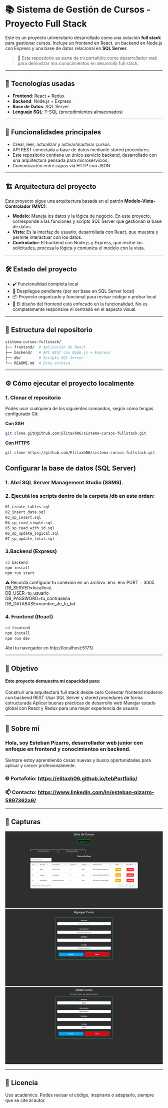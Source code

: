 # 📚 Sistema de Gestión de Cursos - Proyecto Full Stack

Este es un proyecto universitario desarrollado como una solución **full stack** para gestionar cursos. Incluye un frontend en React, un backend en Node.js con Express y una base de datos relacional en **SQL Server**.

> 💼 Este repositorio es parte de mi portafolio como desarrollador web para demostrar mis conocimientos en desarrollo full stack.

---

## 🧠 Tecnologías usadas

- **Frontend**: React + Redux
- **Backend**: Node.js + Express  
- **Base de Datos**: SQL Server  
- **Lenguaje SQL**: T-SQL (procedimientos almacenados)

---

## 🚀 Funcionalidades principales

- Crear, leer, actualizar y activar/inactivar cursos.  
- API REST conectada a base de datos mediante stored procedures.  
- Este repositorio contiene un único servicio backend, desarrollado con una arquitectura pensada para microservicios.  
- Comunicación entre capas vía HTTP con JSON.

---

## 🏗️ Arquitectura del proyecto

Este proyecto sigue una arquitectura basada en el patrón **Modelo-Vista-Controlador (MVC)**:

- **Modelo:** Maneja los datos y la lógica de negocio. En este proyecto, corresponde a las funciones y scripts SQL Server que gestionan la base de datos.  
- **Vista:** Es la interfaz de usuario, desarrollada con React, que muestra y permite interactuar con los datos.  
- **Controlador:** El backend con Node.js y Express, que recibe las solicitudes, procesa la lógica y comunica el modelo con la vista.

---


## 🛠️ Estado del proyecto
- ✔️ Funcionalidad completa local
- 🚧 Despliegue pendiente (por ser base en SQL Server local)
- 📦 Proyecto organizado y funcional para revisar código o probar local
- 🎨 El diseño del frontend está enfocado en la funcionalidad. No es completamente responsive ni centrado en el aspecto visual.

---

## 📁 Estructura del repositorio
```bash
sistema-cursos-fullstack/
├── frontend/  # Aplicación de React
├── backend/   # API REST con Node.js + Express
├── db/        # Scripts SQL Server
└── README.md  # Este archivo
```

---

## ⚙️ Cómo ejecutar el proyecto localmente
### 1. Clonar el repositorio
Podés usar cualquiera de los siguientes comandos, según cómo tengas configurado Git:

**Con SSH**
```bash
git clone git@github.com:Elitaxh06/sistema-cursos-fullstack.git
```

**Con HTTPS**
```bash
git clone https://github.com/Elitaxh06/sistema-cursos-fullstack.git
```
## Configurar la base de datos (SQL Server)
### 1. Abrí SQL Server Management Studio (SSMS).
### 2. Ejecutá los scripts dentro de la carpeta /db en este orden:
```bash
01_create_tables.sql  
02_insert_data.sql  
03_sp_insert.sql  
04_sp_read_simple.sql  
05_sp_read_with_id.sql  
06_sp_update_logical.sql  
07_sp_update_total.sql 
```
### 3.Backend (Express)
```bash
cd backend
npm install
npm run start
```
⚠️ Recordá configurar tu conexión en un archivo .env:
env
PORT = 3005
DB_SERVER=localhost  
DB_USER=tu_usuario  
DB_PASSWORD=tu_contraseña  
DB_DATABASE=nombre_de_tu_bd

### 4. Frontend (React)
```bash
cd frontend
npm install
npm run dev
```
Abrí tu navegador en http://localhost:5173/

---

## 🎯 Objetivo
#### Este proyecto demuestra mi capacidad para:
Construir una arquitectura full stack desde cero
Conectar frontend moderno con backend REST
Usar SQL Server y stored procedures de forma estructurada
Aplicar buenas prácticas de desarrollo web
Manejar estado global con React y Redux para una mejor experiencia de usuario

---
## 🙋 Sobre mí
### Hola, soy Esteban Pizarro, desarrollador web junior con enfoque en frontend y conocimientos en backend.
Siempre estoy aprendiendo cosas nuevas y busco oportunidades para aplicar y crecer profesionalmente.

### 🌐 Portafolio: https://elitaxh06.github.io/tebPortfolio/
### 📫 Contacto: https://www.linkedin.com/in/esteban-pizarro-5897362a9/ 

---
## 📸 Capturas

![Pagina Principal](/images/image.png)
![formulario agregar curso](/images/image-1.png)
![formulario editar curso](/images/image-2.png)

---
## 📄 Licencia
Uso académico. Podés revisar el código, inspirarte o adaptarlo, siempre que se cite al autor.